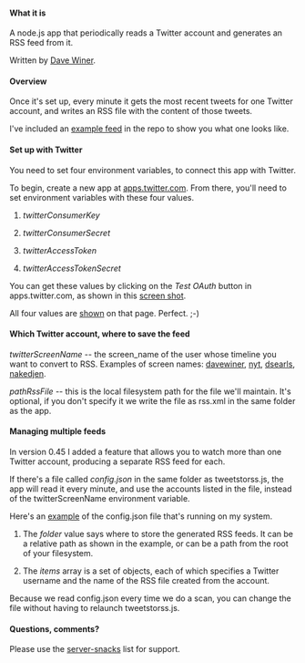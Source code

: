 #### What it is

A node.js app that periodically reads a Twitter account and generates an RSS feed from it.

Written by <a href="http://scripting.com/2015/01/12/goodRssFromTwitter.html">Dave Winer</a>. 

#### Overview

Once it's set up, every minute it gets the most recent tweets for one Twitter account, and writes an RSS file with the content of those tweets.

I've included an <a href="https://github.com/scripting/tweetsToRss/blob/master/exampleFeed.xml">example feed</a> in the repo to show you what one looks like.

#### Set up with Twitter

You need to set four environment variables, to connect this app with Twitter. 

To begin, create a new app at <a href="https://apps.twitter.com/">apps.twitter.com</a>. From there, you'll need to set environment variables with these four values.

1. <i>twitterConsumerKey</i>

2. <i>twitterConsumerSecret</i>

3. <i>twitterAccessToken</i>

4. <i>twitterAccessTokenSecret</i>

You can get these values by clicking on the <i>Test OAuth</i> button in apps.twitter.com, as shown in this <a href="http://scripting.com/2015/01/12/getKeys.png">screen shot</a>. 

All four values are <a href="http://scripting.com/2015/01/12/fourvalues.png">shown</a> on that page. Perfect. ;-)

#### Which Twitter account, where to save the feed

<i>twitterScreenName</i> -- the screen_name of the user whose timeline you want to convert to RSS. Examples of screen names: <a href="https://twitter.com/davewiner">davewiner</a>, <a href="twitter.com/nyt">nyt</a>, <a href="https://twitter.com/dsearls">dsearls</a>, <a href="https://twitter.com/nakedjen">nakedjen</a>.

<i>pathRssFile</i> -- this is the local filesystem path for the file we'll maintain. It's optional, if you don't specify it we write the file as rss.xml in the same folder as the app.

#### Managing multiple feeds

In version 0.45 I added a feature that allows you to watch more than one Twitter account, producing a separate RSS feed for each.

If there's a file called <i>config.json</i> in the same folder as tweetstorss.js, the app will read it every minute, and use the accounts listed in the file, instead of the twitterScreenName environment variable. 

Here's an <a href="https://gist.github.com/scripting/2c0c9faacdef884817d7">example</a> of the config.json file that's running on my system. 

1. The <i>folder</i> value says where to store the generated RSS feeds. It can be a relative path as shown in the example, or can be a path from the root of your filesystem. 

2. The <i>items</i> array is a set of objects, each of which specifies a Twitter username and the name of the RSS file created from the account. 

Because we read config.json every time we do a scan, you can change the file without having to relaunch tweetstorss.js. 

#### Questions, comments?

Please use the <a href="https://groups.google.com/forum/?fromgroups#!topic/server-snacks/KGAqhB3g3Ys">server-snacks</a> list for support.

